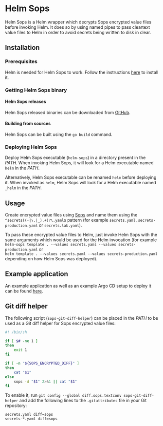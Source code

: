 # Helm Sops

Helm Sops is a Helm wrapper which decrypts Sops encrypted value files before invoking Helm. It does so by using named pipes to pass cleartext value files to Helm in order to avoid secrets being written to disk in clear.

## Installation

### Prerequisites

Helm is needed for Helm Sops to work. Follow the instructions [here](https://helm.sh/docs/intro/install/) to install it.

### Getting Helm Sops binary

#### Helm Sops releases

Helm Sops released binaries can be downloaded from [GitHub](https://github.com/camptocamp/helm-sops/releases).

#### Building from sources

Helm Sops can be built using the `go build` command.

### Deploying Helm Sops

Deploy Helm Sops executable (`helm-sops`) in a directory present in the *PATH*. When invoking Helm Sops, it will look for a Helm executable named `helm` in the *PATH*.

Alternatively, Helm Sops executable can be renamed `helm` before deploying it. When invoked as `helm`, Helm Sops will look for a Helm executable named `_helm` in the *PATH*.

## Usage

Create encrypted value files using [Sops](https://github.com/mozilla/sops) and name them using the `^secrets((-|\.|_).+)?\.yaml$` pattern (for example `secrets.yaml`, `secrets-production.yaml` or `secrets.lab.yaml`).

To pass these encrypted value files to Helm, just invoke Helm Sops with the same arguments which would be used for the Helm invocation (for example  
`helm-sops template . --values secrets.yaml --values secrets-production.yaml` or  
`helm template . --values secrets.yaml --values secrets-production.yaml`  
depending on how Helm Sops was deployed).

## Example application

An example application as well as an example Argo CD setup to deploy it can be found [here](https://github.com/camptocamp/argocd-helm-sops-example).

## Git diff helper

The following script (`sops-git-diff-helper`) can be placed in the *PATH* to be used as a Git diff helper for Sops encrypted value files:

```sh
#! /bin/sh

if [ $# -ne 1 ]
then
	exit 1
fi

if [ -n "${SOPS_ENCRYPTED_DIFF}" ]
then
	cat "$1"
else
	sops -d "$1" 2>&1 || cat "$1"
fi
```

To enable it, run `git config --global diff.sops.textconv sops-git-diff-helper` and add the following lines to the `.gitattributes` file in your Git repository:

```
secrets.yaml diff=sops
secrets-*.yaml diff=sops
```
